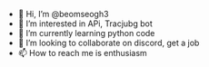 - 👋 Hi, I’m @beomseogh3
- 👀 I’m interested in APi, Tracjubg bot
- 🌱 I’m currently learning python code
- 💞️ I’m looking to collaborate on discord, get a job
- 📫 How to reach me is enthusiasm

<!---
beomseogh3/beomseogh3 is a ✨ special ✨ repository because its `README.md` (this file) appears on your GitHub profile.
You can click the Preview link to take a look at your changes.
--->
